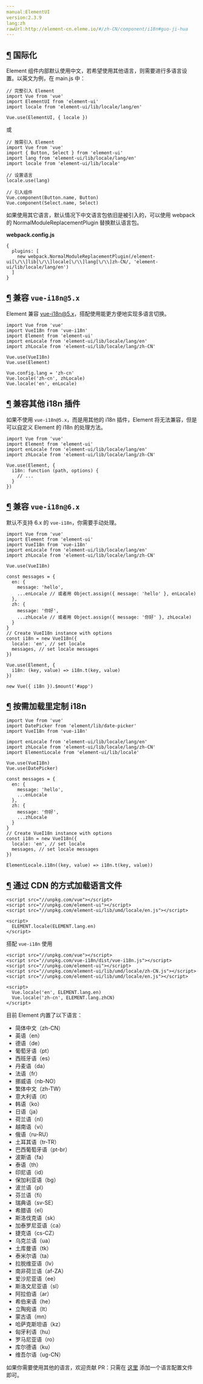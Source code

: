 ```yaml
---
manual:ElementUI
version:2.3.9
lang:zh
rawUrl:http://element-cn.eleme.io/#/zh-CN/component/i18n#guo-ji-hua
---
```



## [¶](%1919 "") 国际化<a name="guo-ji-hua"></a>


Element 组件内部默认使用中文，若希望使用其他语言，则需要进行多语言设置。以英文为例，在 main.js 中：


```
// 完整引入 Element
import Vue from 'vue'
import ElementUI from 'element-ui'
import locale from 'element-ui/lib/locale/lang/en'

Vue.use(ElementUI, { locale })

```


或


```
// 按需引入 Element
import Vue from 'vue'
import { Button, Select } from 'element-ui'
import lang from 'element-ui/lib/locale/lang/en'
import locale from 'element-ui/lib/locale'

// 设置语言
locale.use(lang)

// 引入组件
Vue.component(Button.name, Button)
Vue.component(Select.name, Select)

```


如果使用其它语言，默认情况下中文语言包依旧是被引入的，可以使用 webpack 的 NormalModuleReplacementPlugin 替换默认语言包。



**webpack.config.js**


```
{
  plugins: [
    new webpack.NormalModuleReplacementPlugin(/element-ui[\/\\]lib[\/\\]locale[\/\\]lang[\/\\]zh-CN/, 'element-ui/lib/locale/lang/en')
  ]
}

```

## [¶](%1920 "") 兼容 `vue-i18n@5.x`<a name="jian-rong"></a>


Element 兼容 [vue-i18n@5.x](%1458 "")，搭配使用能更方便地实现多语言切换。


```
import Vue from 'vue'
import VueI18n from 'vue-i18n'
import Element from 'element-ui'
import enLocale from 'element-ui/lib/locale/lang/en'
import zhLocale from 'element-ui/lib/locale/lang/zh-CN'

Vue.use(VueI18n)
Vue.use(Element)

Vue.config.lang = 'zh-cn'
Vue.locale('zh-cn', zhLocale)
Vue.locale('en', enLocale)

```

## [¶](%1921 "") 兼容其他 i18n 插件<a name="jian-rong-qi-ta-i18n-cha-jian"></a>


如果不使用 `vue-i18n@5.x`，而是用其他的 i18n 插件，Element 将无法兼容，但是可以自定义 Element 的 i18n 的处理方法。


```
import Vue from 'vue'
import Element from 'element-ui'
import enLocale from 'element-ui/lib/locale/lang/en'
import zhLocale from 'element-ui/lib/locale/lang/zh-CN'

Vue.use(Element, {
  i18n: function (path, options) {
    // ...
  }
})

```

## [¶](%1922 "") 兼容 `vue-i18n@6.x`<a name="jian-rong-2"></a>


默认不支持 6.x 的 `vue-i18n`，你需要手动处理。


```
import Vue from 'vue'
import Element from 'element-ui'
import VueI18n from 'vue-i18n'
import enLocale from 'element-ui/lib/locale/lang/en'
import zhLocale from 'element-ui/lib/locale/lang/zh-CN'

Vue.use(VueI18n)

const messages = {
  en: {
    message: 'hello',
    ...enLocale // 或者用 Object.assign({ message: 'hello' }, enLocale)
  },
  zh: {
    message: '你好',
    ...zhLocale // 或者用 Object.assign({ message: '你好' }, zhLocale)
  }
}
// Create VueI18n instance with options
const i18n = new VueI18n({
  locale: 'en', // set locale
  messages, // set locale messages
})

Vue.use(Element, {
  i18n: (key, value) => i18n.t(key, value)
})

new Vue({ i18n }).$mount('#app')

```

## [¶](%1923 "") 按需加载里定制 i18n<a name="an-xu-jia-zai-li-ding-zhi-i18n"></a>

```
import Vue from 'vue'
import DatePicker from 'element/lib/date-picker'
import VueI18n from 'vue-i18n'

import enLocale from 'element-ui/lib/locale/lang/en'
import zhLocale from 'element-ui/lib/locale/lang/zh-CN'
import ElementLocale from 'element-ui/lib/locale'

Vue.use(VueI18n)
Vue.use(DatePicker)

const messages = {
  en: {
    message: 'hello',
    ...enLocale
  },
  zh: {
    message: '你好',
    ...zhLocale
  }
}
// Create VueI18n instance with options
const i18n = new VueI18n({
  locale: 'en', // set locale
  messages, // set locale messages
})

ElementLocale.i18n((key, value) => i18n.t(key, value))

```

## [¶](%1924 "") 通过 CDN 的方式加载语言文件<a name="tong-guo-cdn-de-fang-shi-jia-zai-yu-yan-wen-jian"></a>

```
<script src="//unpkg.com/vue"></script>
<script src="//unpkg.com/element-ui"></script>
<script src="//unpkg.com/element-ui/lib/umd/locale/en.js"></script>

<script>
  ELEMENT.locale(ELEMENT.lang.en)
</script>

```


搭配 `vue-i18n` 使用


```
<script src="//unpkg.com/vue"></script>
<script src="//unpkg.com/vue-i18n/dist/vue-i18n.js"></script>
<script src="//unpkg.com/element-ui"></script>
<script src="//unpkg.com/element-ui/lib/umd/locale/zh-CN.js"></script>
<script src="//unpkg.com/element-ui/lib/umd/locale/en.js"></script>

<script>
  Vue.locale('en', ELEMENT.lang.en)
  Vue.locale('zh-cn', ELEMENT.lang.zhCN)
</script>

```


目前 Element 内置了以下语言：


* 简体中文（zh-CN）
* 英语（en）
* 德语（de）
* 葡萄牙语（pt）
* 西班牙语（es）
* 丹麦语（da）
* 法语（fr）
* 挪威语（nb-NO）
* 繁体中文（zh-TW）
* 意大利语（it）
* 韩语（ko）
* 日语（ja）
* 荷兰语（nl）
* 越南语（vi）
* 俄语（ru-RU）
* 土耳其语（tr-TR）
* 巴西葡萄牙语（pt-br）
* 波斯语（fa）
* 泰语（th）
* 印尼语（id）
* 保加利亚语（bg）
* 波兰语（pl）
* 芬兰语（fi）
* 瑞典语（sv-SE）
* 希腊语（el）
* 斯洛伐克语（sk）
* 加泰罗尼亚语（ca）
* 捷克语（cs-CZ）
* 乌克兰语（ua）
* 土库曼语（tk）
* 泰米尔语（ta）
* 拉脱维亚语（lv）
* 南非荷兰语（af-ZA）
* 爱沙尼亚语（ee）
* 斯洛文尼亚语（sl）
* 阿拉伯语（ar）
* 希伯来语（he）
* 立陶宛语（lt）
* 蒙古语（mn）
* 哈萨克斯坦语（kz）
* 匈牙利语（hu）
* 罗马尼亚语（ro）
* 库尔德语（ku）
* 维吾尔语（ug-CN）


如果你需要使用其他的语言，欢迎贡献 PR：只需在 [这里](%1463 "") 添加一个语言配置文件即可。


